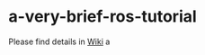 # a-very-brief-ros-tutorial
Please find details in [Wiki](https://github.com/CU-Robotics-Institute/a-very-brief-ros-tutorial/wiki)
a
